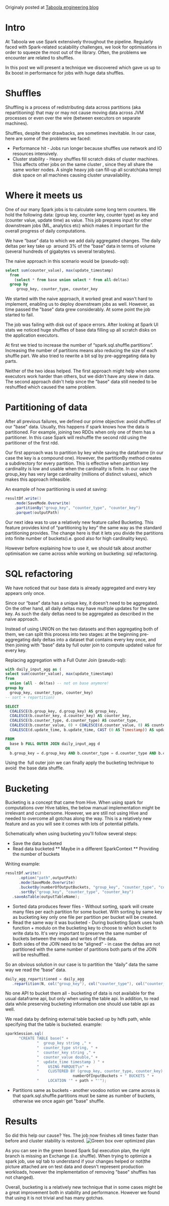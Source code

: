Originaly posted at [Taboola engineering blog](https://engineering.taboola.com/bucket-the-shuffle-out-of-here/)

# Intro
At Taboola we use Spark extensively throughout the pipeline. Regularly faced with Spark-related scalability challenges, we look for optimisations in order to squeeze the most out of the library. Often, the problems we encounter are related to shuffles.



In this post we will present a technique we discovered which gave us up to 8x boost in performance for jobs with huge data shuffles.



# Shuffles
Shuffling is a process of redistributing data across partitions (aka repartitioning) that may or may not cause moving data across JVM processes or even over the wire (between executors on separate machines).


Shuffles, despite their drawbacks, are sometimes inevitable. In our case, here are some of the problems we faced:

* Performance hit - Jobs run longer because shuffles use network and IO resources intensively.
* Cluster stability - Heavy shuffles fill scratch disks of cluster machines. This affects other jobs on the same cluster , since they all share the same worker nodes. A single heavy job can fill-up all scratch(aka temp) disk space on all machines causing cluster unavailability.


# Where it meets us
One of our many Spark jobs is to calculate some long term counters. We hold the following data: (group key, counter key, counter type) as key and (counter value, update time) as value. This job prepares input for other downstream jobs (ML, analytics etc) which makes it important for the overall progress of daily computations.

We have “base” data to which we add daily aggregated changes. The daily deltas per key take up  around 3% of the “base” data in terms of volume (several hundreds of gigabytes vs several terabytes).

The naive approach in this scenario would be (pseudo-sql):

```sql
select sum(counter_value), max(update_timestamp)
  from 
    (select * from base union select * from all-deltas)
  group by 
     group_key, counter_type, counter_key
 ```


We started with the naive approach, it worked great and wasn't hard to implement, enabling us to deploy downstream jobs as well. However, as time passed the "base" data grew considerably. At some point the job started to fail.



The job was failing with disk out of space errors. After looking at Spark UI stats we noticed huge shuffles of base data filling up all scratch disks on the application executors.

At first we tried to increase the number of “spark.sql.shuffle.partitions”. Increasing the number of partitions means also reducing the size of each shuffle part. We also tried to rewrite a bit sql by pre-aggregating data by parts.

Neither of the two ideas helped. The first approach might help when some executors work harder than others, but we didn’t have any skew in data. The second approach didn't help since the "base" data still needed to be reshuffled which caused the same problem.



# Partitioning of data
After all previous failures, we defined our prime objective: avoid shuffles of our "base" data. Usually, this happens if spark knows how the data is partitioned. For example, joining two RDDs when only one of them has a partitioner. In this case Spark will reshuffle the second rdd using the partitioner of the first rdd.



Our first approach was to partition by key while saving the dataframe (in our case the key is a compound one). However, the partitionBy method creates a subdirectory for every partition. This is effective when partition key cardinality is low and usable when the cardinality is finite. In our case the group_key has very large cardinality (millions of distinct values), which makes this approach infeasible.

An example of how partitioning is used at saving:

```java 
resultDf.write()
    .mode(SaveMode.Overwrite)
    .partitionBy("group_key", "counter_type", "counter_key")
    .parquet(outputPath)
````


Our next idea was to use a relatively new feature called Bucketing. This feature provides kind of “partitioning by key” the same way as the standard partitioning provides. The change here is that it lets you divide the partitions into finite number of buckets(i.e. good also for high cardinality keys).

However before explaining how to use it, we should talk about another optimisation we came across while working on bucketing: sql refactoring.



# SQL refactoring
We have noticed that our base data is already aggregated and every key appears only once.

Since our “base” data has a unique key, it doesn't need to be aggregated. On the other hand, all daily deltas may have multiple updates for the same key. As such the daily deltas need to be aggregated as described in the naive approach.

Instead of using UNION on the two datasets and then aggregating both of them, we can split this process into two stages: at the beginning pre-aggregating daily deltas into a dataset that contains every key once, and then joining with “base” data by full outer join to compute updated value for every key.

Replacing aggregation with a Full Outer Join (pseudo-sql):

```sql 
with daily_input_agg as (
select sum(counter_value), max(update_timestamp)
from 
  union (all - deltas) -- not on base anymore!
group by 
  group_key, counter_type, counter_key)
-- sort + repartition)

SELECT
  COALESCE(b.group_key, d.group_key) AS group_key,
  COALESCE(b.counter_key, d.counter_key) AS counter_key,
  COALESCE(b.counter_type, d.counter_type) AS counter_type,
  COALESCE(b.counter_value, 0) + COALESCE(d.counter_value, 0) AS counter_value,
  COALESCE(d.update_time, b.update_time, CAST (0 AS Timestamp)) AS update_time

FROM  
  base b FULL OUTER JOIN daily_input_agg d
ON 
  b.group_key = d.group_key AND b.counter_type = d.counter_type AND b.counter_key = d.counter_key
```


Using the  full outer join we can finally apply the bucketing technique to avoid  the base data shuffle.



# Bucketing
Bucketing is a concept that came from Hive. When using spark for computations over Hive tables, the below manual implementation might be irrelevant and cumbersome. However, we are still not using Hive and needed to overcome all gotchas along the way. This is a relatively new feature and as you will see it comes with lots of potential pitfalls.



Schematically when using bucketing you'll follow several steps:

* Save the data bucketed
* Read data bucketed
** Maybe in a different SparkContext
** Providing the number of buckets


Writing example:

```java
resultDf.write()
      .option("path",outputPath)
      .mode(SaveMode.Overwrite)
      .bucketBy(numberOfOutputBuckets, "group_key", "counter_type", "counter_key")
      .sortBy("group_key", "counter_type", "counter_key")
   .saveAsTable(outputTableName);
```

* Sorted data produces fewer files - Without sorting, spark will create many files per each partition for some bucket. With sorting by same key as bucketing key only one file per partition per bucket will be created.
* Read the same way it was bucketed - During bucketing Spark uses hash function + modulo on the bucketing key to choose to which bucket to write data to. It's very important to preserve the same number of buckets between the reads and writes of the data.
* Both sides of the JOIN need to be “aligned” - in case the deltas are not partitioned with the same number of partitions both parts of the JOIN will be reshuffled.

So an obvious solution in our case is to partition the “daily” data the same way we read the “base” data.

```java
daily_agg_repartitioned = daily_agg
   .repartition(N, col("group_key"), col("counter_type"), col("counter_key") )
```
No one API to bucket them all - bucketing of data is not available for the usual dataframe api, but only when using the table api. In addition, to read data while preserving bucketing information one should use table api as well.

We read data by defining external table backed up by hdfs path, while specifying that the table is bucketed. example:

```java
sparkSession.sql(
      "CREATE TABLE base(" +
              "  group_key string ," +
              "  counter_type string, " +
              "  counter_key string ," +
              "  counter_value double," +
              "  update_time timestamp ) " +
              "    USING PARQUET\n" +
              "    CLUSTERED BY (group_key, counter_type, counter_key) INTO " +
                              numberOfInputBuckets + " BUCKETS " +
              "    LOCATION '" + path + "'");
```

* Partitions same as buckets - another voodoo notion we came across is that spark.sql.shuffle.partitions must be same as number of buckets, otherwise we once again get "base" shuffle.



# Results
So did this help our cause? Yes. The job now finishes x8 times faster than before and cluster stability is restored.
![Green box over optimized plan](./before.png)


As you can see in the green boxed Spark Sql execution plan, the right branch is missing an Exchange (i.e. shuffle). When trying to optimize a spark job, use sql tab to understand if your changes helped or not(the picture attached are on test data and doesn't represent production workloads, however the implementation of removing "base" shuffles has not changed).



Overall, bucketing is a relatively new technique that in some cases might be a great improvement both in stability and performance. However we found that using it is not trivial and has many gotchas.
